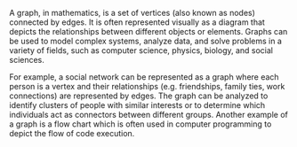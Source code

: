 

A graph, in mathematics, is a set of vertices (also known as nodes) connected by edges. It is often represented visually as a diagram that depicts the relationships between different objects or elements. Graphs can be used to model complex systems, analyze data, and solve problems in a variety of fields, such as computer science, physics, biology, and social sciences.

For example, a social network can be represented as a graph where each person is a vertex and their relationships (e.g. friendships, family ties, work connections) are represented by edges. The graph can be analyzed to identify clusters of people with similar interests or to determine which individuals act as connectors between different groups. Another example of a graph is a flow chart which is often used in computer programming to depict the flow of code execution.